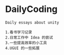 # DailyCoding

    Daily essays about unity
    
    1.看书学习记录
    2.日常工作中 Idea 的尝试
    3.一些提高效率的小工具
    4.UGUI 的一些拓展


